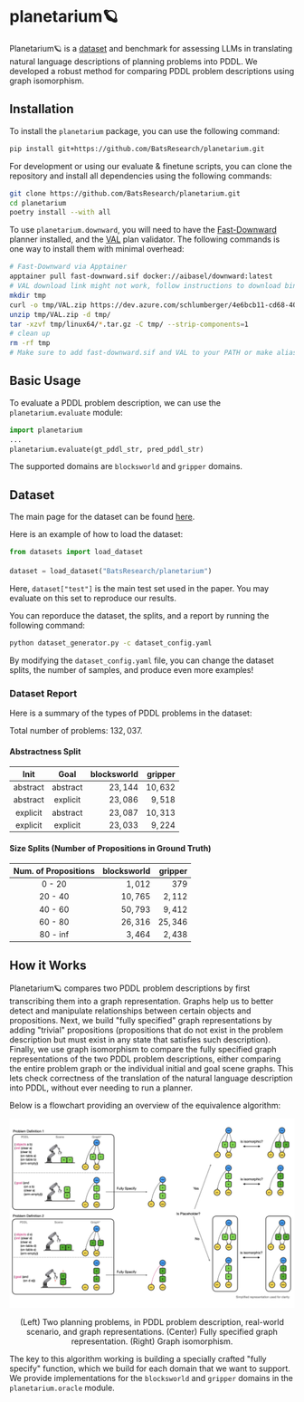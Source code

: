 # planetarium🪐

Planetarium🪐 is a [dataset](https://huggingface.co/datasets/BatsResearch/planetarium) and benchmark for assessing LLMs in translating natural language descriptions of planning problems into PDDL. We developed a robust method for comparing PDDL problem descriptions using graph isomorphism.

## Installation
To install the `planetarium` package, you can use the following command:
```bash
pip install git+https://github.com/BatsResearch/planetarium.git
```

For development or using our evaluate & finetune scripts, you can clone the repository and install all dependencies using the following commands:
```bash
git clone https://github.com/BatsResearch/planetarium.git
cd planetarium
poetry install --with all
```

To use `planetarium.downward`, you will need to have the [Fast-Downward](https://www.fast-downward.org/) planner installed, and the [VAL](https://github.com/KCL-Planning/VAL) plan validator. The following commands is one way to install them with minimal overhead:
```bash
# Fast-Downward via Apptainer
apptainer pull fast-downward.sif docker://aibasel/downward:latest
# VAL download link might not work, follow instructions to download binary at: https://github.com/KCL-Planning/VAL
mkdir tmp
curl -o tmp/VAL.zip https://dev.azure.com/schlumberger/4e6bcb11-cd68-40fe-98a2-e3777bfec0a6/_apis/build/builds/77/artifacts?artifactName=linux64\&api-version=7.1\&%24format=zip
unzip tmp/VAL.zip -d tmp/
tar -xzvf tmp/linux64/*.tar.gz -C tmp/ --strip-components=1
# clean up
rm -rf tmp
# Make sure to add fast-downward.sif and VAL to your PATH or make aliases.
```

## Basic Usage
To evaluate a PDDL problem description, we can use the `planetarium.evaluate` module:
```python
import planetarium
...
planetarium.evaluate(gt_pddl_str, pred_pddl_str)
```
The supported domains are `blocksworld` and `gripper` domains.

## Dataset
The main page for the dataset can be found [here](https://huggingface.co/datasets/BatsResearch/planetarium).

Here is an example of how to load the dataset:
```python
from datasets import load_dataset

dataset = load_dataset("BatsResearch/planetarium")
```
Here, `dataset["test"]` is the main test set used in the paper. You may evaluate on this set to reproduce our results.

You can reporduce the dataset, the splits, and a report by running the following command:
```bash
python dataset_generator.py -c dataset_config.yaml
```

By modifying the `dataset_config.yaml` file, you can change the dataset splits, the number of samples, and produce even more examples!

### Dataset Report
Here is a summary of the types of PDDL problems in the dataset:

Total number of problems: $132,037$.

#### Abstractness Split
| Init | Goal | blocksworld | gripper |
|:---:|:---:|---:|---:|
| abstract | abstract | $23,144$ | $10,632$ |
| abstract | explicit | $23,086$ | $9,518$ |
| explicit | abstract | $23,087$ | $10,313$ |
| explicit | explicit | $23,033$ | $9,224$ |
#### Size Splits (Number of Propositions in Ground Truth)
| Num. of Propositions | blocksworld | gripper |
|:---:|---:|---:|
| $0$ - $20$ | $1,012$ | $379$ |
| $20$ - $40$ | $10,765$ | $2,112$ |
| $40$ - $60$ | $50,793$ | $9,412$ |
| $60$ - $80$ | $26,316$ | $25,346$ |
| $80$ - inf | $3,464$ | $2,438$ |

## How it Works
Planetarium🪐 compares two PDDL problem descriptions by first transcribing them into a graph representation.
Graphs help us to better detect and manipulate relationships between certain objects and propositions.
Next, we build "fully specified" graph representations by adding "trivial" propositions (propositions that do not exist in the problem description but must exist in any state that satisfies such description).
Finally, we use graph isomorphism to compare the fully specified graph representations of the two PDDL problem descriptions, either comparing the entire problem graph or the individual initial and goal scene graphs.
This lets check correctness of the translation of the natural language description into PDDL, without ever needing to run a planner.

Below is a flowchart providing an overview of the equivalence algorithm:

![Equivalence Algorithm Overview](assets/equivalence.png)
<p style="text-align: center;">(Left) Two planning problems, in PDDL problem description, real-world scenario, and graph representations. (Center) Fully specified graph representation. (Right) Graph isomorphism.</p>

The key to this algorithm working is building a specially crafted "fully specify" function, which we build for each domain that we want to support. We provide implementations for the `blocksworld` and `gripper` domains in the `planetarium.oracle` module.
